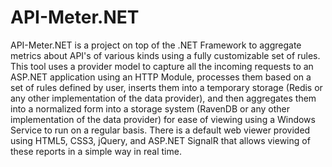 API-Meter.NET
========

API-Meter.NET is a project on top of the .NET Framework to aggregate metrics about
 API's of various kinds using a fully customizable set of rules.  This tool uses a
 provider model to capture all the incoming requests to an ASP.NET application
 using an HTTP Module, processes them based on a set of rules defined by user,
 inserts them into a temporary storage (Redis or any other implementation of
 the data provider), and then aggregates them into a normalized form into a
 storage system (RavenDB or any other implementation of the data provider)
 for ease of viewing using a Windows Service to run on a regular basis.  There
 is a default web viewer provided using HTML5, CSS3, jQuery, and ASP.NET
 SignalR that allows viewing of these reports in a simple way in real time.
